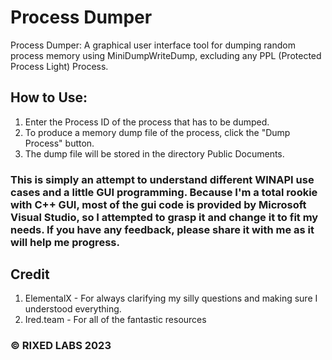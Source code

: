 # Process Dumper
Process Dumper: A graphical user interface tool for dumping random process memory using MiniDumpWriteDump, excluding any PPL (Protected Process Light) Process.

## How to Use:

1. Enter the Process ID of the process that has to be dumped.
2. To produce a memory dump file of the process, click the "Dump Process" button.
3. The dump file will be stored in the directory Public Documents.

### This is simply an attempt to understand different WINAPI use cases and a little GUI programming. Because I'm a total rookie with C++ GUI, most of the gui code is provided by Microsoft Visual Studio, so I attempted to grasp it and change it to fit my needs. If you have any feedback, please share it with me as it will help me progress.

## Credit 

1. ElementalX - For always clarifying my silly questions and making sure I understood everything.
2. Ired.team - For all of the fantastic resources

### © RIXED LABS 2023
